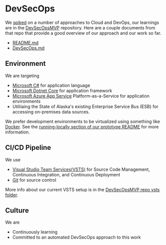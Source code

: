 # DevSecOps

We [spiked](https://en.wikipedia.org/wiki/Spike_(software_development)) on a number of approaches to Cloud and DevOps, our learnings are in the [DevSecOpsMVP](https://github.com/AlaskaDHSS/DevSecOpsMvp) repository. 
Here are a couple documents from that repo that provide a good overview of our approach and our work so far.

- [README.md](https://github.com/AlaskaDHSS/DevSecOpsMvp/blob/master/README.md)
- [DevSecOps.md](https://github.com/AlaskaDHSS/DevSecOpsMvp/blob/master/DevSecOps.md)

## Environment

We are targeting

- [Microsoft C#](https://docs.microsoft.com/en-us/dotnet/csharp/) for application language
- [Microsoft Dotnet Core](https://www.microsoft.com/net/core) for application framework
- [Microsoft Azure App Service](https://azure.microsoft.com/en-us/services/app-service/) Platform-as-a-Service for application environments
- Utiliiaing the State of Alaska's existing Enterprise Service Bus (ESB) for accessing on-premises data sources.

We prefer development environments to be virtualized using something like [Docker](https://www.docker.com/). See the [running-locally section of our prototype README](https://github.com/AlaskaDHSS/ProtoWebApi#running-locally) for more information.

## CI/CD Pipeline

We use
- [Visual Studio Team Services(VSTS)](https://alaskadhssba.visualstudio.com) for Source Code Management, Continuous Integration, and Continuous Deployment
- [Git](https://git-scm.com/) for source control

More info about our current VSTS setup is in the [DevSecOpsMVP repo vsts folder](https://github.com/AlaskaDHSS/DevSecOpsMvp/tree/master/vsts).  

## Culture 

We are
- Continuously learning
- Committed to an automated DevSecOps approach to this work
